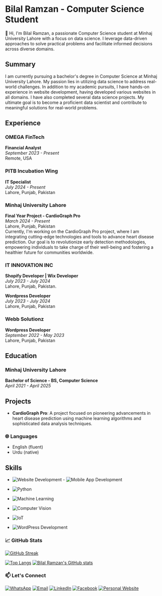 # Bilal Ramzan - Computer Science Student

👋 Hi, I'm Bilal Ramzan, a passionate Computer Science student at Minhaj University Lahore with a focus on data science. I leverage data-driven approaches to solve practical problems and facilitate informed decisions across diverse domains. 

## Summary

I am currently pursuing a bachelor's degree in Computer Science at Minhaj University Lahore. My passion lies in utilizing data science to address real-world challenges. In addition to my academic pursuits, I have hands-on experience in website development, having developed various websites in all domains. I have also completed several data science projects. My ultimate goal is to become a proficient data scientist and contribute to meaningful solutions for real-world problems.

## Experience

### OMEGA FinTech
**Financial Analyst**  
*September 2023 - Present*  
Remote, USA

### PITB Incubation Wing
**IT Specialist**  
*July 2024 - Present*  
Lahore, Punjab, Pakistan

### Minhaj University Lahore
**Final Year Project - CardioGraph Pro**  
*March 2024 - Present*  
Lahore, Punjab, Pakistan  
Currently, I'm working on the CardioGraph Pro project, where I am integrating cutting-edge technologies and tools to advance heart disease prediction. Our goal is to revolutionize early detection methodologies, empowering individuals to take charge of their well-being and fostering a healthier future for communities worldwide.

### IT INNOVATION INC
**Shopify Developer | Wix Developer**  
*July 2023 - July 2024*  
Lahore, Punjab, Pakistan.

**Wordpress Developer**  
*July 2023 - July 2024*  
Lahore, Punjab, Pakistan

### Webb Solutionz
**Wordpress Developer**  
*September 2022 - May 2023*  
Lahore, Punjab, Pakistan

## Education

### Minhaj University Lahore
**Bachelor of Science - BS, Computer Science**  
*April 2021 - April 2025*

## Projects

- **CardioGraph Pro**: A project focused on pioneering advancements in heart disease prediction using machine learning algorithms and sophisticated data analysis techniques.


### 🌐 Languages

- English (fluent)
- Urdu (native)

## Skills

- ![Website Development](https://img.shields.io/badge/Website%20Development-E34F26?style=for-the-badge&logo=html5&logoColor=white) - ![Mobile App Development](https://img.shields.io/badge/Mobile%20App%20Development-3DDC84?style=for-the-badge&logo=android&logoColor=white)

- ![Python](https://img.shields.io/badge/Python-3776AB?style=for-the-badge&logo=python&logoColor=white)
- ![Machine Learning](https://img.shields.io/badge/Machine%20Learning-F7931E?style=for-the-badge&logo=tensorflow&logoColor=white)
- ![Computer Vision](https://img.shields.io/badge/Computer%20Vision-5C3EE8?style=for-the-badge&logo=opencv&logoColor=white)
- ![IoT](https://img.shields.io/badge/IoT-FF5E00?style=for-the-badge&logo=raspberrypi&logoColor=white)
- ![WordPress Development](https://img.shields.io/badge/WordPress%20Development-21759B?style=for-the-badge&logo=wordpress&logoColor=white)


### 📈 GitHub Stats

[![GitHub Streak](https://streak-stats.demolab.com?user=bilalramzan06&theme=github_dark&hide_border=true&border_radius=4&card_width=500)](https://github.com/bilalramzan06/)

[![Top Langs](https://github-readme-stats.vercel.app/api/top-langs/?username=bilalramzan06&layout=pie&theme=github_dark&hide_border=true&border_radius=4&langs_count=6&hide=jupyter%20notebook,html)](https://github.com/bilalramzan06/)
[![Bilal Ramzan's GitHub stats](https://github-readme-stats.vercel.app/api?username=bilalramzan06&show_icons=true&theme=github_dark&hide_border=true&border_radius=4&rank_icon=percentile)](https://github.com/bilalramzan06/)

### 📫 Let's Connect

[![WhatsApp](https://img.shields.io/badge/WhatsApp-25D366?style=for-the-badge&logo=whatsapp&logoColor=white)](https://wa.me/923054781924)
[![Email](https://img.shields.io/badge/Email-D14836?style=for-the-badge&logo=gmail&logoColor=white)](mailto:bilalramzan102@gmail.com)
[![LinkedIn](https://img.shields.io/badge/LinkedIn-0077B5?style=for-the-badge&logo=linkedin&logoColor=white)](https://www.linkedin.com/in/bilalramzan06/)
[![Facebook](https://img.shields.io/badge/Facebook-1877F2?style=for-the-badge&logo=facebook&logoColor=white)](https://www.facebook.com/bilal.ramzan01)
[![Personal Website](https://img.shields.io/badge/Personal%20Website-24292e?style=for-the-badge&logo=react&logoColor=white&color=purplr)](https://bilalramzan06.github.io/bilalramzan06/)

